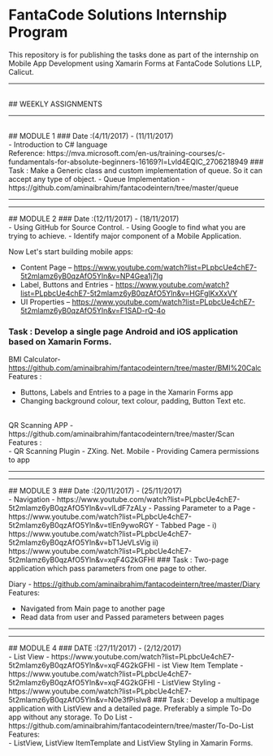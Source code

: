 # FantaCode Solutions Internship Program

  This repository is for publishing the tasks done as part of the internship on  Mobile App Development using Xamarin Forms at FantaCode Solutions LLP, Calicut.
 <hr> 
<br>
## WEEKLY ASSIGNMENTS        
 <hr> 
<br>
## MODULE 1                                                                             
### Date :(4/11/2017) - (11/11/2017)
<br>
- Introduction to C# language <br>
  Reference:  https://mva.microsoft.com/en-us/training-courses/c-fundamentals-for-absolute-beginners-16169?l=Lvld4EQIC_2706218949
### Task :  Make a Generic class and custom implementation of queue. So it can accept any type of object.
 - Queue Implementation -      https://github.com/aminaibrahim/fantacodeintern/tree/master/queue
<hr>
<hr>
## MODULE 2                                                                            
### Date :(12/11/2017) - (18/11/2017)
<br>
 - Using GitHub for Source Control.
 - Using Google to find what you are trying to achieve.
 - Identify major component of a Mobile Application.
 
 Now Let's start building mobile apps:

 - Content Page – https://www.youtube.com/watch?list=PLpbcUe4chE7-5t2mlamz6yB0qzAfO5Yln&v=NP4Gea1j7Ig 
 - Label, Buttons and Entries - https://www.youtube.com/watch?list=PLpbcUe4chE7-5t2mlamz6yB0qzAfO5Yln&v=HGFglKxXxVY
 - UI Properties – https://www.youtube.com/watch?list=PLpbcUe4chE7-5t2mlamz6yB0qzAfO5Yln&v=F1SAD-rQ-4o
 
### Task :  Develop a single page Android and iOS application based on Xamarin Forms.

   BMI Calculator-  https://github.com/aminaibrahim/fantacodeintern/tree/master/BMI%20Calc  
   Features :     
   - Buttons, Labels and Entries to a page in the Xamarin Forms app
   - Changing background colour, text colour, padding, Button Text etc. 
  <br>
   QR Scanning APP - https://github.com/aminaibrahim/fantacodeintern/tree/master/Scan   
   Features : <br>             
   - QR Scanning Plugin - ZXing. Net. Mobile
   - Providing Camera permissions to app                  
<hr>
<hr>
## MODULE 3                                                                            
### Date :(20/11/2017) - (25/11/2017)
<br>
- Navigation - https://www.youtube.com/watch?list=PLpbcUe4chE7-5t2mlamz6yB0qzAfO5Yln&v=vlLdF7zALy
- Passing Parameter to a Page - https://www.youtube.com/watch?list=PLpbcUe4chE7-5t2mlamz6yB0qzAfO5Yln&v=tlEn9ywoRGY
- Tabbed Page - i) https://www.youtube.com/watch?list=PLpbcUe4chE7-5t2mlamz6yB0qzAfO5Yln&v=bT1JeVLsVig
                ii) https://www.youtube.com/watch?list=PLpbcUe4chE7-5t2mlamz6yB0qzAfO5Yln&v=xqF4G2kGFHI
  ### Task :  Two-page application which pass parameters from one page to other.
          
  Diary - https://github.com/aminaibrahim/fantacodeintern/tree/master/Diary   
  Features:  
 - Navigated from Main page to another page
 - Read data from user and Passed parameters between pages
  <hr>
  <hr>
## MODULE 4                                                                            
### DATE :(27/11/2017) - (2/12/2017)
<br>
 - List View - https://www.youtube.com/watch?list=PLpbcUe4chE7-5t2mlamz6yB0qzAfO5Yln&v=xqF4G2kGFHI
 - ist View Item Template - https://www.youtube.com/watch?list=PLpbcUe4chE7-5t2mlamz6yB0qzAfO5Yln&v=xqF4G2kGFHI
 - ListView Styling - https://www.youtube.com/watch?list=PLpbcUe4chE7-5t2mlamz6yB0qzAfO5Yln&v=N0e3fPisIw8
  ### Task :  Develop a multipage application with ListView and a detailed page. Preferably a simple To-Do app without any storage.
To Do List - https://github.com/aminaibrahim/fantacodeintern/tree/master/To-Do-List
Features:<br>
 - ListView, ListView ItemTemplate and ListView Styling in Xamarin Forms.
          
